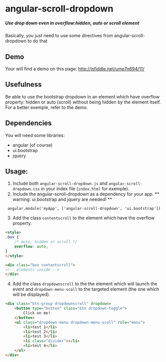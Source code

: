 angular-scroll-dropdown
===================

##### Use drop down even in overflow:hidden, auto or scroll element
Basically, you just need to use some directives from angular-scroll-dropdown to do that

## Demo

Your will find a demo on this page:
http://jsfiddle.net/ume7n694/11/

## Usefulness

Be able to use the bootstrap dropdown in an element which have overflow property: hidden or auto (scroll) without being hidden by the element itself. For a better exemple, refer to the demo.

## Dependencies

You will need some libraries:
- angular (of course)
- ui.bootstrap
- jquery

## Usage:

1. Include both `angular-scroll-dropdown.js` and `angular-scroll-dropdown.css` in your index file (`index.html` for exemple).
2. Include the angular-scroll-dropdown as a dependency for your app.
 ** warning: ui.bootstrap and jquery are needed! **
 ```angular
  angular.module('myApp', ['angular-scroll-dropdown', 'ui.bootstrap'])
 ```
3. Add the class `contentscroll` to the element which have the overflow property.
 ```html
 <style>
 .box {
     /* auto, hidden or scroll */
     overflow: auto;
 }
 </style>

 <div class="box contentscroll">
 <!-- elements inside -->
 </div>
 ```
4. Add the class `dropdownscroll` to the the element which will launch the event and `dropdown-menu-scoll` to the targeted element (the one which will be displayed).
 ```html
 <div class="btn-group dropdownscroll" dropdown>
     <button type="button" class="btn dropdown-toggle">
         Click on me!
     </button>
     <ul class="dropdown-menu dropdown-menu-scoll" role="menu">
         <li>test 1</li>
         <li>test 2</li>
         <li>test 3</li>
         <li class="divider"></li>
         <li>test 4</li>
     </ul>
 </div>
 ```
